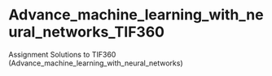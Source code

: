 # Advance_machine_learning_with_neural_networks_TIF360
Assignment Solutions to TIF360 (Advance_machine_learning_with_neural_networks)
